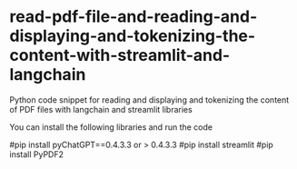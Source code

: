 # read-pdf-file-and-reading-and-displaying-and-tokenizing-the-content-with-streamlit-and-langchain
Python code snippet for reading and displaying and tokenizing the content of PDF files with langchain and streamlit libraries 


You can install the following libraries and run the code

#pip install pyChatGPT==0.4.3.3 or > 0.4.3.3
#pip install streamlit
#pip install PyPDF2
